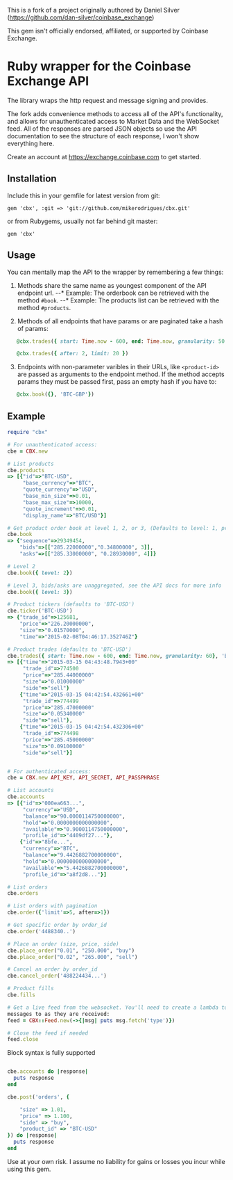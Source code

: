 This is a fork of a project originally authored by Daniel Silver
(https://github.com/dan-silver/coinbase_exchange)

This gem isn't officially endorsed, affiliated, or supported by Coinbase
Exchange.

# Ruby wrapper for the Coinbase Exchange API

The library wraps the http request and message signing and provides.

The fork adds convenience methods to access all of the API's functionality, and
allows for unauthenticated access to Market Data and the WebSocket feed. All of
the responses are parsed JSON objects so use the API documentation to see the
structure of each response, I won't show everything here.

Create an account at https://exchange.coinbase.com to get started.

## Installation

Include this in your gemfile for latest version from git:

```gem 'cbx', :git => 'git://github.com/mikerodrigues/cbx.git'```

or from Rubygems, usually not far behind git master:

```gem 'cbx'```

## Usage

You can mentally map the API to the wrapper by remembering a few things:

1. Methods share the same name as youngest component of the API endpoint url.
--* Example: The orderbook can be retrieved with the method `#book`.
--* Example: The products list can be retrieved with the method `#products`.

2. Methods of all endpoints that have params or are paginated take a hash of params:
```ruby
   @cbx.trades({ start: Time.now - 600, end: Time.now, granularity: 50 })
```
```ruby
   @cbx.trades({ after: 2, limit: 20 })
``` 

3. Endpoints with non-parameter varibles in their URLs, like `<product-id>` are
   passed as arguments to the endpoint method. If the method accepts params they
   must be passed first, pass an empty hash if you have to:
```ruby
   @cbx.book({}, 'BTC-GBP'})
```  

## Example
```ruby
require "cbx"

# For unauthenticated access:
cbe = CBX.new

# List products
cbe.products
=> [{"id"=>"BTC-USD",
     "base_currency"=>"BTC",
     "quote_currency"=>"USD",
     "base_min_size"=>0.01,
     "base_max_size"=>10000,
     "quote_increment"=>0.01,
     "display_name"=>"BTC/USD"}]

# Get product order book at level 1, 2, or 3, (Defaults to level: 1, product_id "BTC-USD")
cbe.book
=> {"sequence"=>29349454,
    "bids"=>[["285.22000000","0.34800000", 3]], 
    "asks"=>[["285.33000000", "0.28930000", 4]]}

# Level 2
cbe.book({ level: 2})

# Level 3, bids/asks are unaggregated, see the API docs for more info
cbe.book({ level: 3})

# Product tickers (defaults to 'BTC-USD')
cbe.ticker('BTC-USD')
=> {"trade_id"=>125681,
    "price"=>"226.20000000",
    "size"=>"0.01570000", 
    "time"=>"2015-02-08T04:46:17.352746Z"}

# Product trades (defaults to 'BTC-USD')
cbe.trades({ start: Time.now - 600, end: Time.now, granularity: 60}, 'BTC-USD')
=> [{"time"=>"2015-03-15 04:43:48.7943+00"
     "trade_id"=>774500
     "price"=>"285.44000000"
     "size"=>"0.01000000"
     "side"=>"sell"}
    {"time"=>"2015-03-15 04:42:54.432661+00"
     "trade_id"=>774499
     "price"=>"285.47000000"
     "size"=>"0.05340000"
     "side"=>"sell"},
    {"time"=>"2015-03-15 04:42:54.432306+00"
     "trade_id"=>774498
     "price"=>"285.45000000"
     "size"=>"0.09100000"
     "side"=>"sell"}]


# For authenticated access:
cbe = CBX.new API_KEY, API_SECRET, API_PASSPHRASE

# List accounts
cbe.accounts
=> [{"id"=>"000ea663...",
     "currency"=>"USD",
     "balance"=>"90.0000114750000000",
     "hold"=>"0.0000000000000000",
     "available"=>"0.9000114750000000",
     "profile_id"=>"4409df27..."},
    {"id"=>"8bfe...",
     "currency"=>"BTC",
     "balance"=>"9.4426882700000000",
     "hold"=>"0.0000000000000000",
     "available"=>"5.4426882700000000",
     "profile_id"=>"a8f2d8..."}] 

# List orders
cbe.orders

# List orders with pagination
cbe.order({'limit'=>5, after=>1})

# Get specific order by order_id
cbe.order('4488340..')

# Place an order (size, price, side)
cbe.place_order("0.01", "250.000", "buy")
cbe.place_order("0.02", "265.000", "sell")

# Cancel an order by order_id
cbe.cancel_order('488224434...')

# Product fills
cbe.fills

# Get a live feed from the websocket. You'll need to create a lambda to pass
messages to as they are received:
feed = CBX::Feed.new(->{|msg| puts msg.fetch('type')})

# Close the feed if needed
feed.close


```

Block syntax is fully supported

```ruby

cbe.accounts do |response|
  puts response
end

cbe.post('orders', {

    "size" => 1.01,
    "price" => 1.100,
    "side" => "buy",
    "product_id" => "BTC-USD"
}) do |response|
  puts response
end

```

Use at your own risk. I assume no liability for gains or losses you incur while using this gem.
